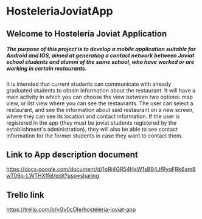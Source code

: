 # HosteleriaJoviatApp
## Welcome to Hostelería Joviat Application
##### The purpose of this project is to develop a mobile application suitable for Android and IOS, aimed at generating a contact network between Joviat school students and alumni of the same school, who have worked or are working in certain restaurants.
It is intended that current students can communicate with already graduated students to obtain information about the restaurant.
It will have a main activity in which you can choose the view between two options: map view, or list view where you can see the restaurants. The user can select a restaurant, and see the information about said restaurant on a new screen, where they can see its location and contact information. If the user is registered in the app (they must be joviat students registered by the establishment's administration), they will also be able to see contact information for the former students in case they want to contact them.

## Link to App description document
https://docs.google.com/document/d/1pRi4GR54HxW1sB94JfRyqFRk6am8wT06p-LWTHXffeI/edit?usp=sharing
## Trello link
https://trello.com/b/vGv0cOIe/hosteleria-joviat-app
